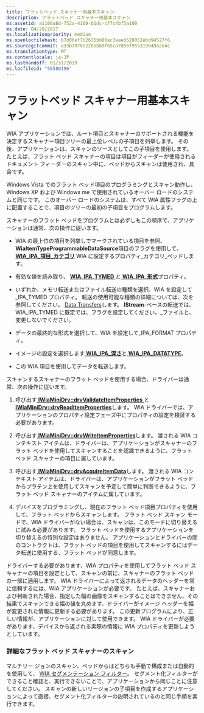 ```yaml
---
title: フラットベッド スキャナー用基本スキャン
description: フラットベッド スキャナー用基本スキャン
ms.assetid: a1100a8d-752a-4109-b1dc-cf7c4bf5a100
ms.date: 04/20/2017
ms.localizationpriority: medium
ms.openlocfilehash: b7d06ef7b2635bb80ec3aaed528052ebd94527f6
ms.sourcegitcommit: a33b7978e22d5bb9f65ca7056f955319049a2e4c
ms.translationtype: MT
ms.contentlocale: ja-JP
ms.lasthandoff: 01/31/2019
ms.locfileid: "56580196"
---
```

# <a name="basic-scanning-for-flatbed-scanners"></a>フラットベッド スキャナー用基本スキャン





WIA アプリケーションでは、ルート項目とスキャナーのサポートされる機能を決定するスキャナー項目ツリーの最上位レベルの子項目を列挙します。 その後、アプリケーションは、スキャンのソースとしてこの子項目を使用します。 たとえば、フラット ベッド スキャナーの項目は項目がフィーダーが使用されるドキュメント フィーダーのスキャン中に、ベッドからスキャンは使用され、具合です。

Windows Vista でのフラット ベッド項目のプログラミングとスキャン動作し、Windows XP および Windows me で使用されているオーバー ロードのシステムと同じです。 このオーバー ロードのシステムは、すべて WIA 属性フラグの上に配置することで、項目のツリーの最初の子項目をプログラムします。

スキャナーのフラット ベッドをプログラムとは必ずしもこの順序で、アプリケーションは通常、次の操作に従います。

-   WIA の最上位の項目を列挙しでマークされている項目を参照、 **WiaItemTypeProgrammableDataSource**項目のフラグを使用して、 [ **WIA\_IPA\_項目\_カテゴリ**](https://msdn.microsoft.com/library/windows/hardware/ff551581) WIA に設定するプロパティ\_カテゴリ\_ベッドします。

-   有効な値を読み取り、 [ **WIA\_IPA\_TYMED** ](https://msdn.microsoft.com/library/windows/hardware/ff551656)と[ **WIA\_IPA\_形式**](https://msdn.microsoft.com/library/windows/hardware/ff551553)プロパティ。

-   いずれか、メモリ転送またはファイル転送の種類を選択、WIA を設定して\_IPA\_TYMED プロパティ。 転送の使用可能な種類の詳細については、次を参照してください。 [Data Transfers](data-transfers.md)します。 **IStream**-ベースの転送では、WIA\_IPA\_TYMED に既定では、フラグを設定してください。\_ファイルと、変更しないでください。

-   データの最終的な形式を選択して、WIA を設定して\_IPA\_FORMAT プロパティ。

-   イメージの設定を選択します[ **WIA\_IPA\_深さ**](https://msdn.microsoft.com/library/windows/hardware/ff551546)と[ **WIA\_IPA\_DATATYPE**](https://msdn.microsoft.com/library/windows/hardware/ff551543)。

-   この WIA 項目を使用してデータを転送します。

スキャンするスキャナーのフラット ベッドを使用する場合、ドライバーは通常、次の操作に従います。

1.  呼び出す[ **IWiaMiniDrv::drvValidateItemProperties** ](https://msdn.microsoft.com/library/windows/hardware/ff545017)と[ **IWiaMiniDrv::drvReadItemProperties**](https://msdn.microsoft.com/library/windows/hardware/ff545005)します。 WIA ドライバーでは、アプリケーションのプロパティ設定フェーズ中にプロパティの設定を検証する必要があります。

2.  呼び出す[ **IWiaMiniDrv::drvWriteItemProperties**](https://msdn.microsoft.com/library/windows/hardware/ff545020)します。 渡される WIA コンテキスト アイテムは、ドライバーは、アプリケーションがスキャナーのフラット ベッドを使用してスキャンすることを認識できるように、フラット ベッド スキャナーの項目に属しています。

3.  呼び出す[ **IWiaMiniDrv::drvAcquireItemData**](https://msdn.microsoft.com/library/windows/hardware/ff543956)します。 渡される WIA コンテキスト アイテムは、ドライバーは、アプリケーションがフラット ベッドからプラテン上を使用してスキャンを予定して簡単に判断できるように、フラット ベッド スキャナーのアイテムに属しています。

4.  デバイスをプログラミングし、現在のフラット ベッド項目プロパティを使用して、フラット ベッドからスキャンします。 フラット ベッド スキャン モードで、WIA ドライバーがない場合は、スキャンは、このモードに切り替えるに試みる必要があります。 フラット ベッドを使用するアプリケーションを切り替えるの特別な設定はありません。 アプリケーションとドライバーの間のコントラクトは、フラット ベッドの項目を使用してスキャンするにはデータ転送に使用する、フラット ベッドが同意します。

ドライバーする必要があります、WIA プロパティを使用してフラット ベッド スキャナーの項目を設定として、スキャンの前に、スキャナーのフラット ベッドの一部に適用します。 WIA ドライバーによって返されるデータのヘッダーを常に信頼するには、WIA アプリケーションが必要です。 たとえば、スキャナーおよび判断された場合、指定した幅の画像をスキャンすることはできません、その結果でスキャンできる幅の値を丸めます、ドライバーがイメージ ヘッダーを幅が変更された情報に更新する必要があります。 この更新プログラムにより、正しい情報が、アプリケーションに対して使用できます。 WIA ドライバーが必要があります、デバイスから返される実際の情報に WIA プロパティを更新しようとしています。

### <a name="advanced-scanning-for-flatbed-scanners"></a>詳細なフラット ベッド スキャナーのスキャン

マルチリー ジョンのスキャン、ベッドからはどちらも手動で構成または自動的を使用して、 [WIA セグメンテーション フィルター](wia-segmentation-filter.md)。 セグメント化フィルターができること確認と、実行できないことで、アプリケーションから同じことに注意してください。 スキャンの新しいリージョンの子項目を作成するアプリケーションによって直接、セグメント化フィルターの説明されているのと同じ手順を実行できます。

 

 




